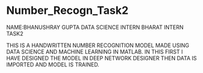 # Number_Recogn_Task2
NAME:BHANUSHRAY GUPTA 
DATA SCIENCE INTERN 
BHARAT INTERN TASK2

THIS IS A HANDWRITTEN NUMBER RECOGNITION MODEL MADE USING DATA SCIENCE AND MACHINE LEARNING IN MATLAB.
IN THIS FIRST I HAVE DESIGNED THE MODEL IN DEEP NETWORK DESIGNER THEN DATA IS IMPORTED AND MODEL IS TRAINED.
